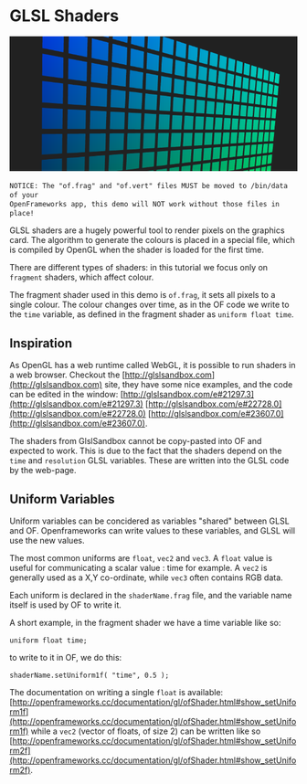 GLSL Shaders
============

![screenshot](https://raw.githubusercontent.com/harryhaaren/creativeCoding/master/glslShaders/output.png "GLSL Shader Screenshot")

```
NOTICE: The "of.frag" and "of.vert" files MUST be moved to /bin/data of your
OpenFrameworks app, this demo will NOT work without those files in place!
```

GLSL shaders are a hugely powerful tool to render pixels on the graphics card.
The algorithm to generate the colours is placed in a special file, which is
compiled by OpenGL when the shader is loaded for the first time.

There are different types of shaders: in this tutorial we focus only on 
`fragment` shaders, which affect colour. 

The fragment shader used in this demo is `of.frag`, it sets all pixels to a
single colour. The colour changes over time, as in the OF code we write to the
`time` variable, as defined in the fragment shader as `uniform float time`.

Inspiration
-----------
As OpenGL has a web runtime called WebGL, it is possible to run shaders in a 
web browser. Checkout the [http://glslsandbox.com](http://glslsandbox.com) site,
they have some nice examples, and the code can be edited in the window:
[http://glslsandbox.com/e#21297.3](http://glslsandbox.com/e#21297.3)
[http://glslsandbox.com/e#22728.0](http://glslsandbox.com/e#22728.0)
[http://glslsandbox.com/e#23607.0](http://glslsandbox.com/e#23607.0).

The shaders from GlslSandbox cannot be copy-pasted into OF and expected to work.
This is due to the fact that the shaders depend on the `time` and `resolution`
GLSL variables. These are written into the GLSL code by the web-page.


Uniform Variables
-----------------
Uniform variables can be concidered as variables "shared" between GLSL and OF.
Openframeworks can write values to these variables, and GLSL will use the new
values.

The most common uniforms are `float`, `vec2` and `vec3`. A `float` value is
useful for communicating a scalar value : time for example. A `vec2` is generally
used as a X,Y co-ordinate, while `vec3` often contains RGB data.

Each uniform is declared in the `shaderName.frag` file, and the variable name itself
is used by OF to write it.

A short example, in the fragment shader we have a time variable like so:
```
uniform float time;
```
to write to it in OF, we do this:
```
shaderName.setUniform1f( "time", 0.5 );
```

The documentation on writing a single `float` is available: [http://openframeworks.cc/documentation/gl/ofShader.html#show_setUniform1f](http://openframeworks.cc/documentation/gl/ofShader.html#show_setUniform1f)
while a `vec2` (vector of floats, of size 2) can be written like so [http://openframeworks.cc/documentation/gl/ofShader.html#show_setUniform2f](http://openframeworks.cc/documentation/gl/ofShader.html#show_setUniform2f).


